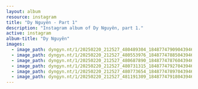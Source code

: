 ```yaml
---
layout: album
resource: instagram
title: "Dy Nguyên - Part 1"
description: "Instagram album of Dy Nguyên, part 1."
active: instagram
album-title: "Dy Nguyên"
images:
  - image_path: dyngyn.nt/1/20250220_212527_480489304_18487747909043946_1699785561089507805_n.jpg
  - image_path: dyngyn.nt/1/20250220_212527_480553976_18487747885043946_6967286616831774996_n.jpg
  - image_path: dyngyn.nt/1/20250220_212527_480687890_18487747876043946_3861040415104725321_n.jpg
  - image_path: dyngyn.nt/1/20250220_212527_480731315_18487747927043946_8977336850561469252_n.jpg
  - image_path: dyngyn.nt/1/20250220_212527_480773654_18487747897043946_2527233077786558650_n.jpg
  - image_path: dyngyn.nt/1/20250220_212527_481191309_18487747918043946_6380559376816304586_n.jpg
---
```

